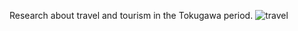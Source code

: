 Research about travel and tourism in the Tokugawa period.
![travel](https://raw.githubusercontent.com/hall-naiya/hall-naiya.github.io/main/travel.jpg "travel")
